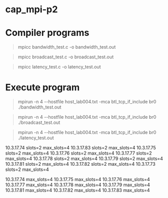# cap_mpi-p2    

# Compiler programs
>mpicc bandwidth_test.c -o bandwidth_test.out

>mpicc broadcast_test.c -o broadcast_test.out

>mpicc latency_test.c -o latency_test.out

# Execute program
>mpirun -n 4 --hostfile host_lab004.txt -mca btl_tcp_if_include br0 ./bandwidth_test.out

>mpirun -n 4 --hostfile host_lab004.txt -mca btl_tcp_if_include br0 ./broadcast_test.out

>mpirun -n 4 --hostfile host_lab004.txt -mca btl_tcp_if_include br0 ./latency_test.out

10.3.17.74 slots=2 max_slots=4
10.3.17.83 slots=2 max_slots=4
10.3.17.75 slots=2 max_slots=4
10.3.17.76 slots=2 max_slots=4
10.3.17.77 slots=2 max_slots=4
10.3.17.78 slots=2 max_slots=4
10.3.17.79 slots=2 max_slots=4
10.3.17.81 slots=2 max_slots=4
10.3.17.82 slots=2 max_slots=4
10.3.17.73 slots=2 max_slots=4


10.3.17.74 max_slots=4
10.3.17.75 max_slots=4
10.3.17.76 max_slots=4
10.3.17.77 max_slots=4
10.3.17.78 max_slots=4
10.3.17.79 max_slots=4
10.3.17.81 max_slots=4
10.3.17.82 max_slots=4
10.3.17.83 max_slots=4